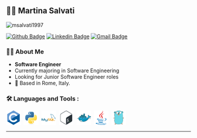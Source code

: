 
## :woman_technologist: Martina Salvati
<p align="left"> <img src="https://komarev.com/ghpvc/?username=msalvati1997" alt="msalvati1997" /> </p>

[![Github Badge](https://img.shields.io/badge/-Github-000?style=flat-square&logo=Github&logoColor=white&link=https://github.com/msalvati1997)](https://github.com/msalvati1997)
[![Linkedin Badge](https://img.shields.io/badge/-LinkedIn-blue?style=flat-square&logo=Linkedin&logoColor=white&link=https://www.linkedin.com/in/msalvati1997/)](https://www.linkedin.com/in/msalvati1997/)
[![Gmail Badge](https://img.shields.io/badge/-Gmail-c14438?style=flat-square&logo=Gmail&logoColor=white&link=mailto:salvatimartina97@gmail.com)](mailto:salvatimartina97@gmail.com)

### :woman_technologist: About Me 
-  **Software Engineer**
-  Currently majoring in Software Engineering
-  Looking for Junior Software Engineer roles
- 🎯 Based in Rome, Italy.

### :hammer_and_wrench: Languages and Tools :

<div>
  <img src="https://github.com/devicons/devicon/blob/master/icons/c/c-original.svg" title="C" alt="C" width="40" height="40"/>&nbsp;
  <img src="https://github.com/devicons/devicon/blob/master/icons/python/python-original.svg" title="Python" alt="Python" width="40" height="40"/>&nbsp;
  <img src="https://github.com/devicons/devicon/blob/master/icons/mysql/mysql-original-wordmark.svg" title="MySQL"  alt="MySQL" width="40" height="40"/>&nbsp;
  <img src="https://github.com/devicons/devicon/blob/master/icons/bash/bash-original.svg" title="Shell" alt="Shell" width="40" height="40"/>&nbsp;
  <img src="https://github.com/devicons/devicon/blob/master/icons/docker/docker-original.svg" title="Docker" alt="Docker" width="40" height="40"/>&nbsp;
  <img src="https://github.com/devicons/devicon/blob/master/icons/java/java-original.svg" title="Java" alt="Java" width="40" height="40"/>&nbsp;
  <img src="https://github.com/devicons/devicon/blob/master/icons/go/go-original.svg" title="Go" alt="Go" width="40" height="40"/>&nbsp;


</div>


---
